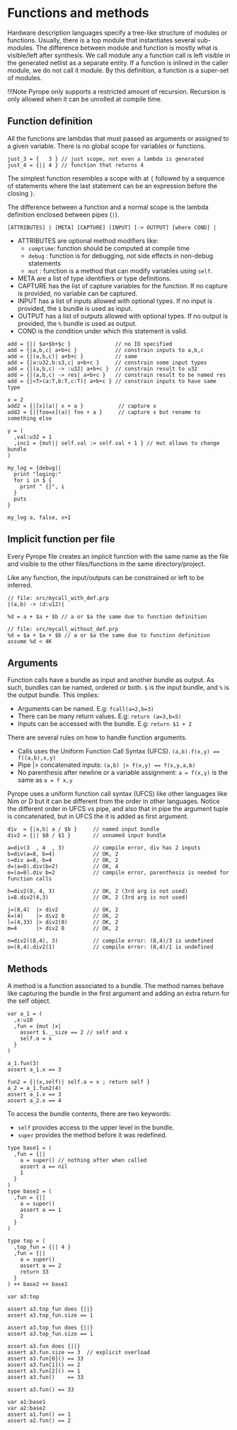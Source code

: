 # Functions and methods


Hardware description languages specify a tree-like structure of modules or functions. Usually, there is a top module that
instantiates several sub-modules. The difference between module and function is mostly what is visible/left after synthesis. We
call module any a function call is left visible in the generated netlist as a separate entity. If a function is inlined in the
caller module, we do not call it module. By this definition, a function is a super-set of modules.

!!!Note
    Pyrope only supports a restricted amount of recursion. Recursion is only allowed when it can be unrolled at compile time.

## Function definition

All the functions are lambdas that must passed as arguments or assigned to a given variable. There is no global scope for
variables or functions.

```
just_3 = {   3 } // just scope, not even a lambda is generated
just_4 = {|| 4 } // function that returns 4
```

The simplest function resembles a scope with at `{` followed by a sequence of statements where the last statement can be an
expression before the closing `}`.

The difference between a function and a normal scope is the lambda definition enclosed between pipes (`|`).

```
[ATTRIBUTES] | [META] [CAPTURE] [INPUT] [-> OUTPUT] [where COND] |
```

* ATTRIBUTES are optional method modifiers like:
    * `comptime`: function should be computed at compile time
    * `debug`   : function is for debugging, not side effects in non-debug statements
    * `mut`     : function is a method that can modify variables using `self`.
* META are a list of type identifiers or type definitions.
* CAPTURE has the list of capture variables for the function. If no capture is provided, no variable
can be captured. 
* INPUT has a list of inputs allowed with optional types. If no input is provided, the `$` bundle is used as input.
* OUTPUT has a list of outputs allowed with optional types. If no output is provided, the `%` bundle is used as output.
* COND is the condition under which this statement is valid.

```
add = {|| $a+$b+$c }              // no IO specified
add = {|a,b,c| a+b+c }            // constrain inputs to a,b,c
add = {|(a,b,c)| a+b+c }          // same
add = {|a:u32,b:s3,c| a+b+c }     // constrain some input types
add = {|(a,b,c) -> :u32| a+b+c }  // constrain result to u32
add = {|(a,b,c) -> res| a+b+c }   // constrain result to be named res
add = {|<T>(a:T,b:T,c:T)| a+b+c } // constrain inputs to have same type

x = 2
add2 = {|[x](a)| x + a }           // capture x
add2 = {|[foo=x](a)| foo + a }     // capture x but rename to something else

y = (
  ,val:u32 = 1
  ,inc1 = {mut|| self.val := self.val + 1 } // mut allows to change bundle
)

my_log = {debug||
  print "loging:"
  for i in $ {
    print " {}", i
  }
  puts
}

my_log a, false, x+1
```

## Implicit function per file

Every Pyrope file creates an implicit function with the same name as the file
and visible to the other files/functions in the same directory/project.

Like any function, the input/outputs can be constrained or left to be inferred.


```
// file: src/mycall_with_def.prp
|(a,b) -> (d:u12)|

%d = a + $a + $b // a or $a the same due to function definition
```

```
// file: src/mycall_without_def.prp
%d = $a + $a + $b // a or $a the same due to function definition
assume %d < 4K 
```

## Arguments

Function calls have a bundle as input and another bundle as output. As such,
bundles can be named, ordered or both. `$` is the input bundle, and `%` is the
output bundle. This implies:

* Arguments can be named. E.g: `fcall(a=2,b=3)`
* There can be many return values. E.g: `return (a=3,b=5)`
* Inputs can be accessed with the bundle. E.g: `return $1 + 2`


There are several rules on how to handle function arguments.

* Calls uses the Uniform Function Call Syntax (UFCS). `(a,b).f(x,y) == f((a,b),x,y)`
* Pipe |> concatenated inputs: `(a,b) |> f(x,y) == f(x,y,a,b)`
* No parenthesis after newline or a variable assignment: `a = f(x,y)` is the same as `a = f x,y`


Pyrope uses a uniform function call syntax (UFCS) like other languages like Nim
or D but it can be different from the order in other languages. Notice the
different order in UFCS vs pipe, and also that in pipe the argument tuple is
concatenated, but in UFCS the it is added as first argument.


```
div  = {|a,b| a / $b }     // named input bundle
div2 = {|| $0 / $1 }       // unnamed input bundle

a=div(3  , 4  , 3)         // compile error, div has 2 inputs
b=div(a=8, b=4)            // OK, 2
c=div a=8, b=4             // OK, 2
d=(a=8).div(b=2)           // OK, 4
e=(a=8).div b=2            // compile error, parenthesis is needed for function calls

h=div2(8, 4, 3)            // OK, 2 (3rd arg is not used)
i=8.div2(4,3)              // OK, 2 (3rd arg is not used)

j=(8,4)  |> div2           // OK, 2
k=(4)    |> div2 8         // OK, 2
l=(4,33) |> div2(8)        // OK, 2
m=4      |> div2 8         // OK, 2

n=div2((8,4), 3)           // compile error: (8,4)/3 is undefined
o=(8,4).div2(1)            // compile error: (8,4)/1 is undefined
```

## Methods

A method is a function associated to a bundle. The method names behave like capturing
the bundle in the first argument and adding an extra return for the self object.

```
var a_1 = (
  ,x:u10
  ,fun = {mut |x| 
    assert $.__size == 2 // self and x
    self.a = x 
  }
)

a_1.fun(3)
assert a_1.x == 3

fun2 = {|(x,self)| self.a = x ; return self }
a_2 = a_1.fun2(4)
assert a_1.x == 3
assert a_2.x == 4
```


To access the bundle contents, there are two keywords:

* `self` provides access to the upper level in the bundle.
* `super` provides the method before it was redefined.

```
type base1 = (
  ,fun = {||
    a = super() // nothing after when called
    assert a == nil
    1 
  }
)
type base2 = (
  ,fun = {|| 
    a = super()
    assert a == 1
    2 
  }
)

type top = (
  ,top_fun = {|| 4 }
  ,fun = {||
    a = super()
    assert a == 2
    return 33
  }
) ++ base2 ++ base1

var a3:top

assert a3.top_fun does {||}
assert a3.top_fun.size == 1

assert a3.top_fun does {||}
assert a3.top_fun.size == 1

assert a3.fun does {||}
assert a3.fun.size == 3  // explicit overload
assert a3.fun[0]() == 33
assert a3.fun[1]() == 2
assert a3.fun[2]() == 1
assert a3.fun()    == 33

assert a3.fun() == 33

var a1:base1
var a2:base2
assert a1.fun() == 1
assert a2.fun() == 2
```

